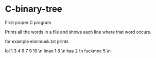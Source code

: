 # C-binary-tree
First proper C program

Prints all the words in a file and shows each line where that word occurs.

for example elonmusk.txt prints

lol     1 3 4 6 7 9 10 \n
lmao    1 8 \n
haa     2 \n
fuckmne 5 \n


